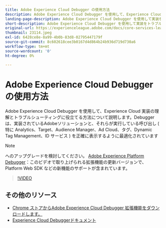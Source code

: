 ```yaml
---
title: Adobe Experience Cloud Debugger の使用方法
description: Adobe Experience Cloud Debugger を使用して、Experience Cloud 実装の理解とトラブルシューティングに役立てる方法について説明します。
landing-page-description: Adobe Experience Cloud Debugger を使用して実装をトラブルシューティングする方法を説明します。実装されている Adobe ソリューションと、呼び出しの内容を理解します。
short-description: Adobe Experience Cloud Debugger を使用して実装をトラブルシューティングする方法を説明します。実装されている Adobe ソリューションと、呼び出しの内容を理解します。
original-url: https://experienceleague.adobe.com/docs/core-services-learn/tutorials/debugger/use-the-experience-cloud-debugger.html
thumbnail: 23114.jpeg
exl-id: 6428ce8e-8a99-4b0b-83d8-02795447179f
source-git-commit: 8c602618cee3b0167d4d864b24b936d719d730a6
workflow-type: tm+mt
source-wordcount: '0'
ht-degree: 0%

---
```


# Adobe Experience Cloud Debugger の使用方法

Adobe Experience Cloud Debugger を使用して、Experience Cloud 実装の理解とトラブルシューティングに役立てる方法について説明します。Debugger は、実装されているAdobeソリューションと、それらが実行している呼び出し ( 特に Analytics、Target、Audience Manager、Ad Cloud、タグ、Dynamic Tag Management、ID サービス ) を正確に表示するように最適化されています

>[!NOTE]
>
>へのアップグレードを検討してください。 [Adobe Experience Platform Debugger](../overview.md)：このビデオで取り上げられる拡張機能の更新バージョンで、Platform Web SDK などの新機能のサポートが含まれています。


>[!VIDEO](https://video.tv.adobe.com/v/23064/?quality=12)

## その他のリソース

* [Chrome ストアからAdobe Experience Cloud Debugger 拡張機能をダウンロードします。](https://chrome.google.com/webstore/detail/adobe-experience-cloud-de/ocdmogmohccmeicdhlhhgepeaijenapj)
* [Experience Cloud Debuggerドキュメント](https://docs.adobe.com/content/help/ja-JP/experience-cloud/user-guides/home.translate.html)
